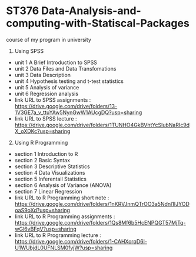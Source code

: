 # ST376 Data-Analysis-and-computing-with-Statiscal-Packages
course of my program in university

1. Using SPSS
* unit 1 A Brief Introduction to SPSS
* unit 2 Data Files and Data Transfomations
* unit 3 Data Description
* unit 4 Hypothesis testing and t-test statistics
* unit 5 Analysis of variance
* unit 6 Regression analysis
* link URL to SPSS assignments : https://drive.google.com/drive/folders/13-1V3GE7a_v_ttuYAw5NynGwW1AUcgDQ?usp=sharing
* link URL to SPSS lecture : https://drive.google.com/drive/folders/1TUNHO4GkBVhtYcSlubNaRIc9dX_oXDKc?usp=sharing

2. Using R Programming
* section 1 Introduction to R
* section 2 Basic Syntax
* section 3 Descriptive Statistics
* section 4 Data Visualizations
* section 5 Inferentail Statistics
* section 6 Analysis of Variance (ANOVA)
* section 7 Linear Regression
* link URL to R Programming short note : https://drive.google.com/drive/folders/1nKRVJnmQTrOO3a5Ndnl1IJYODoaS9oXd?usp=sharing
* link URL to R Programming assignments : https://drive.google.com/drive/folders/1Qs8Mf6b5HcENPQGT57MjTq-wGl6vBFqV?usp=sharing
* link URL to R Programming lecture : https://drive.google.com/drive/folders/1-CAHXorqD6l-U1WUbjdL0UFNLSM0fvjW?usp=sharing


